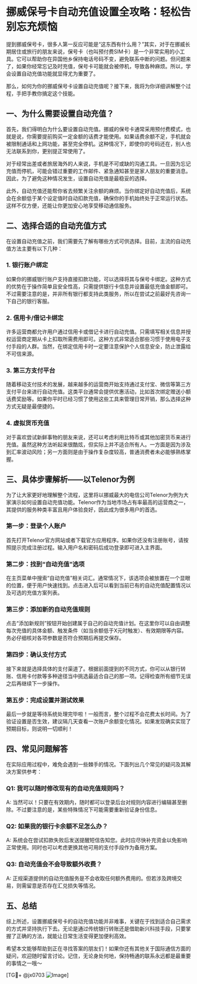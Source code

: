 # 挪威保号卡自动充值设置全攻略：轻松告别忘充烦恼

提到挪威保号卡，很多人第一反应可能是“这东西有什么用？”其实，对于在挪威长期居住或旅行的朋友来说，保号卡（也叫预付费SIM卡）是一个非常实用的小工具。它可以帮助你在异国他乡保持电话号码不变，避免联系中断的问题。但问题来了，如果你经常忘记及时充值，保号卡可能就会被停机，导致各种麻烦。所以，学会设置自动充值功能就显得尤为重要了。

那么，如何为你的挪威保号卡设置自动充值呢？接下来，我将为你详细讲解整个过程，手把手教你搞定这个技能。

## 一、为什么需要设置自动充值？

首先，我们得明白为什么要设置自动充值。挪威的保号卡通常采用预付费模式，也就是说，你需要提前购买一定金额的话费才能使用。如果话费余额不足，手机就会被限制通话和上网功能，甚至完全停机。这种情况下，即使你的号码还在，别人也无法联系到你，更别提正常使用了。

对于经常出差或者旅居海外的人来说，手机是不可或缺的沟通工具。一旦因为忘记充值而停机，可能会错过重要的工作邮件、紧急通知甚至是家人朋友的重要消息。因此，为了避免这种情况发生，设置自动充值是最稳妥的选择。

此外，自动充值还能帮你省去频繁关注余额的麻烦。当你绑定好自动充值后，系统会在余额低于某个设定值时自动扣款充值，确保你的手机始终处于正常运行状态。这样不仅方便，还能让你更加安心地享受移动通信服务。

## 二、选择合适的自动充值方式

在设置自动充值之前，我们需要先了解有哪些方式可供选择。目前，主流的自动充值方法主要有以下几种：

### 1. **银行账户绑定**
   如果你的挪威银行账户支持直接扣款功能，可以选择将其与保号卡绑定。这种方式的优势在于操作简单且安全性高，只需提供银行卡信息并设置最低充值金额即可。不过需要注意的是，并非所有银行都支持此类服务，所以在尝试之前最好先咨询一下自己的银行客服。

### 2. **信用卡/借记卡绑定**
   许多运营商都允许用户通过信用卡或借记卡进行自动充值。只需填写相关信息并授权运营商定期从卡上扣取所需费用即可。这种方式非常适合那些习惯于使用电子支付手段的人群。当然，在绑定信用卡时一定要注意保护个人信息安全，防止泄露给不可信来源。

### 3. **第三方支付平台**
   随着移动支付技术的发展，越来越多的运营商开始支持通过支付宝、微信等第三方支付平台来进行自动充值。这类平台通常会提供优惠活动，比如首次绑定赠送小额话费奖励等。如果你平时已经习惯了使用这些工具来管理日常开销，那么选择这种方式无疑是最便捷的。

### 4. **虚拟货币充值**
   对于喜欢尝试新鲜事物的朋友来说，还可以考虑利用比特币或其他加密货币来进行充值。虽然这种方法听起来很酷炫，但实际上并不适合所有人。一方面是因为涉及到汇率波动风险；另一方面则是由于操作复杂度较高，普通消费者未必能够熟练掌握。

## 三、具体步骤解析——以Telenor为例

为了让大家更好地理解整个流程，这里将以挪威最大的电信公司Telenor为例为大家演示如何设置自动充值功能。Telenor作为当地市场占有率最高的运营商之一，其提供的服务种类丰富且用户体验良好，因此成为很多用户的首选。

### 第一步：登录个人账户
首先打开Telenor官方网站或者下载官方应用程序。如果你还没有注册账号，请按照提示完成注册过程。输入用户名和密码后成功登录即可进入主界面。

### 第二步：找到“自动充值”选项
在主页菜单中搜索“自动充值”相关词汇。通常情况下，该选项会被放置在一个显眼的位置，便于用户快速找到。点击进入后可以看到当前已有的自动充值配置情况以及可选的充值方案列表。

### 第三步：添加新的自动充值规则
点击“添加新规则”按钮开始创建属于自己的自动充值计划。在这里你可以自由调整每次充值的具体金额、触发条件（如当余额低于X元时触发）、有效期限等内容。务必仔细核对各项参数是否符合预期后再提交保存。

### 第四步：确认支付方式
接下来就是选择具体的支付渠道了。根据前面提到的不同方式，你可以从银行转账、信用卡付款等多种途径当中挑选最适合自己的那一项。记得检查所有细节无误之后再继续下一步操作。

### 第五步：完成设置并测试效果
最后一步就是等待系统处理完毕啦！一般而言，整个过程不会花费太长时间。为了验证设置是否生效，建议隔几天查看一次账户余额变化情况。如果发现确实实现了预期目标，则说明一切顺利！

## 四、常见问题解答

在实际应用过程中，难免会遇到一些棘手的情况。下面列出几个常见的疑问及其解决方案供参考：

### Q1: 我可以随时修改现有的自动充值规则吗？
A: 当然可以！只要在有效期内，随时都可以登录后台对规则内容进行编辑甚至删除。不过要注意的是，某些特殊情况下可能需要重新验证身份信息。

### Q2: 如果我的银行卡余额不足怎么办？
A: 系统会在尝试扣款失败后发送提醒短信告知您。此时应尽快补充资金以免影响正常使用。同时也可以考虑更换其他可用的支付手段作为备用方案。

### Q3: 自动充值会不会导致额外收费？
A: 正规渠道提供的自动充值服务是不会收取任何额外费用的。但若涉及跨境交易，则需留意是否存在汇兑损失等情况。

## 五、总结

综上所述，设置挪威保号卡的自动充值功能并非难事，关键在于找到适合自己需求的方式并坚持执行下去。无论是通过传统银行转账还是借助新兴科技手段，只要掌握了正确的方法，就能让日常生活变得更加便利高效。

希望本文能够帮助到正在寻找答案的朋友们！如果你还有其他关于国际通信方面的疑问，欢迎随时留言讨论。记住，无论身处何地，保持畅通的联系永远都是最重要的事情之一哦～

[TG💪+ @jx0703 ![Image](https://github.com/user-attachments/assets/dbca1d08-cadb-493c-b0ec-ad6f7a83f270)]